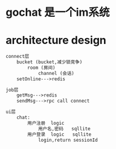 # gochat 是一个im系统 

# architecture design 



```markdown
connect层
    bucket (bucket,减少锁竞争)
        room (房间)
            channel (会话)
    setOnline--->redis

job层
    getMsg--->redis
    sendMsg--->rpc call connect

ui层
    chat:
        用户注册  logic
            用户名,密码   sqllite
        用户登录  logic   sqllite
            login,return sessionId
```



